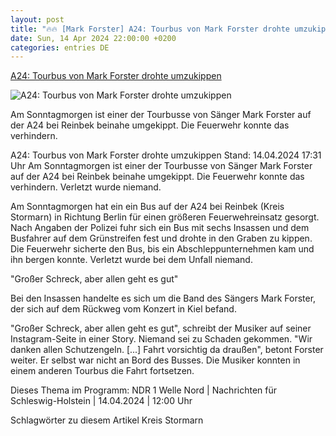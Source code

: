 ```yaml
---
layout: post
title: "🔥🔥 [Mark Forster] A24: Tourbus von Mark Forster drohte umzukippen"
date: Sun, 14 Apr 2024 22:00:00 +0200
categories: entries DE
---
```

[A24: Tourbus von Mark Forster drohte umzukippen](https://www.ndr.de/nachrichten/schleswig-holstein/A24-Tourbus-drohte-umzukippen,bus734.html)

![A24: Tourbus von Mark Forster drohte umzukippen](https://www.ndr.de/nachrichten/schleswig-holstein/bus728_v-contentxl.jpg)

Am Sonntagmorgen ist einer der Tourbusse von Sänger Mark Forster auf der A24 bei Reinbek beinahe umgekippt. Die Feuerwehr konnte das verhindern.

A24: Tourbus von Mark Forster drohte umzukippen Stand: 14.04.2024 17:31 Uhr Am Sonntagmorgen ist einer der Tourbusse von Sänger Mark Forster auf der A24 bei Reinbek beinahe umgekippt. Die Feuerwehr konnte das verhindern. Verletzt wurde niemand.

Am Sonntagmorgen hat ein ein Bus auf der A24 bei Reinbek (Kreis Stormarn) in Richtung Berlin für einen größeren Feuerwehreinsatz gesorgt. Nach Angaben der Polizei fuhr sich ein Bus mit sechs Insassen und dem Busfahrer auf dem Grünstreifen fest und drohte in den Graben zu kippen. Die Feuerwehr sicherte den Bus, bis ein Abschleppunternehmen kam und ihn bergen konnte. Verletzt wurde bei dem Unfall niemand.

"Großer Schreck, aber allen geht es gut"

Bei den Insassen handelte es sich um die Band des Sängers Mark Forster, der sich auf dem Rückweg vom Konzert in Kiel befand.

"Großer Schreck, aber allen geht es gut", schreibt der Musiker auf seiner Instagram-Seite in einer Story. Niemand sei zu Schaden gekommen. "Wir danken allen Schutzengeln. [...] Fahrt vorsichtig da draußen", betont Forster weiter. Er selbst war nicht an Bord des Busses. Die Musiker konnten in einem anderen Tourbus die Fahrt fortsetzen.

Dieses Thema im Programm: NDR 1 Welle Nord | Nachrichten für Schleswig-Holstein | 14.04.2024 | 12:00 Uhr

Schlagwörter zu diesem Artikel Kreis Stormarn

